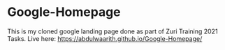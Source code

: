 # Google-Homepage
This is my cloned google landing page done as part of Zuri Training 2021 Tasks.
Live here: https://abdulwaarith.github.io/Google-Homepage/
